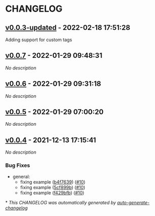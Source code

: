 # CHANGELOG

## [v0.0.3-updated](https://github.com/tomarv2/terraform-aws-s3/releases/tag/v0.0.3-updated) - 2022-02-18 17:51:28

Adding support for custom tags

## [v0.0.7](https://github.com/tomarv2/terraform-aws-s3/releases/tag/v0.0.7) - 2022-01-29 09:48:31

*No description*

## [v0.0.6](https://github.com/tomarv2/terraform-aws-s3/releases/tag/v0.0.6) - 2022-01-29 09:31:18

*No description*

## [v0.0.5](https://github.com/tomarv2/terraform-aws-s3/releases/tag/v0.0.5) - 2022-01-29 07:00:20

*No description*

## [v0.0.4](https://github.com/tomarv2/terraform-aws-s3/releases/tag/v0.0.4) - 2021-12-13 17:15:41

*No description*

### Bug Fixes

- general:
  - fixing example ([b4f7639](https://github.com/tomarv2/terraform-aws-s3/commit/b4f7639738ba3bf105e4e8d7d2b3bd546570972c)) ([#10](https://github.com/tomarv2/terraform-aws-s3/pull/10))
  - fixing example ([5cf899b](https://github.com/tomarv2/terraform-aws-s3/commit/5cf899ba3f1b4d700631b0235fa486dce393f282)) ([#10](https://github.com/tomarv2/terraform-aws-s3/pull/10))
  - fixing example ([f429bfb](https://github.com/tomarv2/terraform-aws-s3/commit/f429bfbd951962c6ae665a24068d67da6e21089c)) ([#10](https://github.com/tomarv2/terraform-aws-s3/pull/10))

\* *This CHANGELOG was automatically generated by [auto-generate-changelog](https://github.com/BobAnkh/auto-generate-changelog)*
